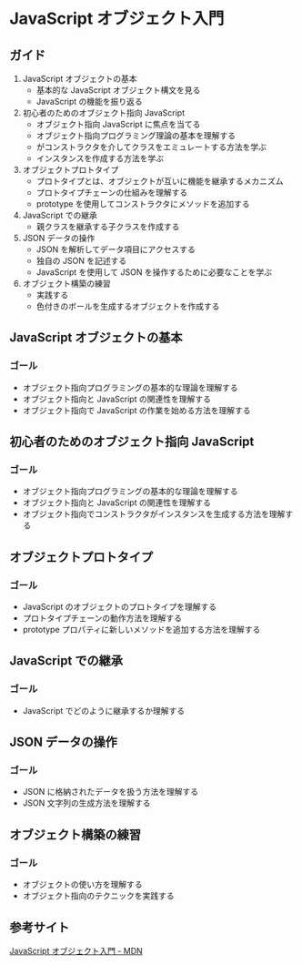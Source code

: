 # JavaScript オブジェクト入門

## ガイド

1. JavaScript オブジェクトの基本
	- 基本的な JavaScript オブジェクト構文を見る
	- JavaScript の機能を振り返る
2. 初心者のためのオブジェクト指向 JavaScript
	- オブジェクト指向 JavaScript に焦点を当てる
	- オブジェクト指向プログラミング理論の基本を理解する
	- がコンストラクタを介してクラスをエミュレートする方法を学ぶ
	- インスタンスを作成する方法を学ぶ
3. オブジェクトプロトタイプ
	- プロトタイプとは、オブジェクトが互いに機能を継承するメカニズム
	- プロトタイプチェーンの仕組みを理解する
	- prototype を使用してコンストラクタにメソッドを追加する
4. JavaScript での継承
	- 親クラスを継承する子クラスを作成する
5. JSON データの操作
	- JSON を解析してデータ項目にアクセスする
	- 独自の JSON を記述する
	- JavaScript を使用して JSON を操作するために必要なことを学ぶ
6. オブジェクト構築の練習
	- 実践する
	- 色付きのボールを生成するオブジェクトを作成する

## JavaScript オブジェクトの基本

### ゴール

- オブジェクト指向プログラミングの基本的な理論を理解する
- オブジェクト指向と JavaScript の関連性を理解する
- オブジェクト指向で JavaScript の作業を始める方法を理解する

## 初心者のためのオブジェクト指向 JavaScript

### ゴール

- オブジェクト指向プログラミングの基本的な理論を理解する
- オブジェクト指向と JavaScript の関連性を理解する
- オブジェクト指向でコンストラクタがインスタンスを生成する方法を理解する

## オブジェクトプロトタイプ

### ゴール

- JavaScript のオブジェクトのプロトタイプを理解する
- プロトタイプチェーンの動作方法を理解する
- prototype プロパティに新しいメソッドを追加する方法を理解する

## JavaScript での継承

### ゴール

- JavaScript でどのように継承するか理解する

## JSON データの操作

### ゴール

- JSON に格納されたデータを扱う方法を理解する
- JSON 文字列の生成方法を理解する

## オブジェクト構築の練習

### ゴール

- オブジェクトの使い方を理解する
- オブジェクト指向のテクニックを実践する

## 参考サイト

[JavaScript オブジェクト入門 - MDN](https://developer.mozilla.org/ja/docs/Learn/JavaScript/Objects)
